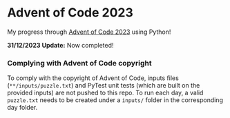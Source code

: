 # Advent of Code 2023
My progress through [Advent of Code 2023](https://adventofcode.com/2023) using Python!

**31/12/2023 Update:** Now completed!

### Complying with Advent of Code copyright
To comply with the copyright of Advent of Code, inputs files (`**/inputs/puzzle.txt`) and PyTest unit tests (which are built on the provided inputs) are not pushed to this repo. To run each day, a valid `puzzle.txt` needs to be created under a `inputs/` folder in the corresponding day folder.
